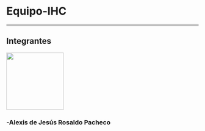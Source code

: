 # Equipo-IHC


---
## Integrantes


<img src="https://user-images.githubusercontent.com/77130670/131581639-38f7827a-8a91-4e4e-b8d2-a647ed21cdeb.jpg" width="150">

### -Alexis de Jesús Rosaldo Pacheco


